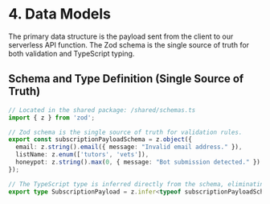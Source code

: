 # 4. Data Models

The primary data structure is the payload sent from the client to our serverless API function. The Zod schema is the single source of truth for both validation and TypeScript typing.

## Schema and Type Definition (Single Source of Truth)

```typescript
// Located in the shared package: /shared/schemas.ts
import { z } from 'zod';

// Zod schema is the single source of truth for validation rules.
export const subscriptionPayloadSchema = z.object({
  email: z.string().email({ message: "Invalid email address." }),
  listName: z.enum(['tutors', 'vets']),
  honeypot: z.string().max(0, { message: "Bot submission detected." }).optional(),
});

// The TypeScript type is inferred directly from the schema, eliminating drift.
export type SubscriptionPayload = z.infer<typeof subscriptionPayloadSchema>;
```
